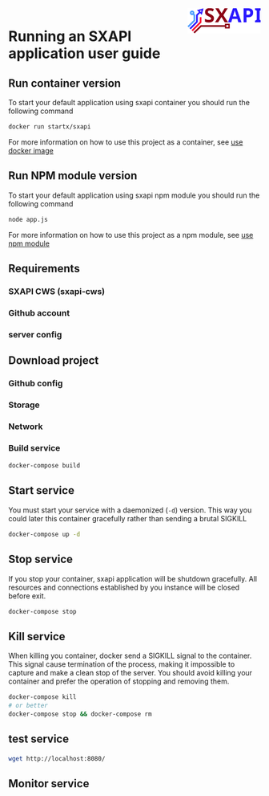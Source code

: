 <img align="right" height="50" src="https://raw.githubusercontent.com/startxfr/sxapi-core/v0.2.24-npm/docs/assets/logo.svg?sanitize=true">

# Running an SXAPI application user guide


Run container version
---------------------

To start your default application using sxapi container you should run the 
following command
```bash
docker run startx/sxapi
```

For more information on how to use this project as a container, 
see [use docker image](USE_docker.md)


Run NPM module version
----------------------

To start your default application using sxapi npm module you should run the 
following command
```bash
node app.js
```

For more information on how to use this project as a npm module, see 
[use npm module](USE_npm.md)



Requirements
------------

### SXAPI CWS (sxapi-cws)


### Github account


### server config


Download project
----------------

### Github config


### Storage


### Network


### Build service


```bash
docker-compose build
```

Start service
-------------

You must start your service with a daemonized (```-d```) version. This way you could later this container gracefully rather than sending a brutal SIGKILL

```bash
docker-compose up -d
```


Stop service
-------------

If you stop your container, sxapi application will be shutdown gracefully. All resources and connections established by you instance will be closed before exit.

```bash
docker-compose stop
```

Kill service
------------

When killing you container, docker send a SIGKILL signal to the container. This signal cause termination of the process, making it impossible to capture and make a clean stop of the server. You should avoid killing your container and prefer the operation of stopping and removing them.

```bash
docker-compose kill
# or better
docker-compose stop && docker-compose rm
```

test service
------------

```bash
wget http://localhost:8080/ 
```

Monitor service
---------------
